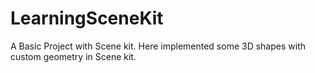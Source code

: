 # LearningSceneKit
A Basic Project with Scene kit. Here implemented some 3D shapes with custom geometry in Scene kit.
